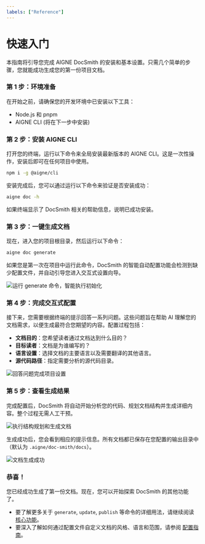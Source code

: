 ```yaml
---
labels: ["Reference"]
---
```


# 快速入门

本指南将引导您完成 AIGNE DocSmith 的安装和基本设置。只需几个简单的步骤，您就能成功生成您的第一份项目文档。

### 第 1 步：环境准备

在开始之前，请确保您的开发环境中已安装以下工具：

- Node.js 和 pnpm
- AIGNE CLI (将在下一步中安装)

### 第 2 步：安装 AIGNE CLI

打开您的终端，运行以下命令来全局安装最新版本的 AIGNE CLI。这是一次性操作，安装后即可在任何项目中使用。

```bash
npm i -g @aigne/cli
```

安装完成后，您可以通过运行以下命令来验证是否安装成功：

```bash
aigne doc -h
```

如果终端显示了 DocSmith 相关的帮助信息，说明已成功安装。

### 第 3 步：一键生成文档

现在，进入您的项目根目录，然后运行以下命令：

```bash
aigne doc generate
```

如果您是第一次在项目中运行此命令，DocSmith 的智能自动配置功能会检测到缺少配置文件，并自动引导您进入交互式设置向导。

![运行 generate 命令，智能执行初始化](https://www.aigne.io/image-bin/uploads/5ed6deec17940478fc6f19f4c9496f20.png)

### 第 4 步：完成交互式配置

接下来，您需要根据终端的提示回答一系列问题。这些问题旨在帮助 AI 理解您的文档需求，以便生成最符合您期望的内容。配置过程包括：

- **文档目的**：您希望读者通过文档达到什么目的？
- **目标读者**：文档是为谁编写的？
- **语言设置**：选择文档的主要语言以及需要翻译的其他语言。
- **源代码路径**：指定需要分析的源代码目录。

![回答问题完成项目设置](https://www.aigne.io/image-bin/uploads/f797b970e1b138219f41f1614e83c680.png)

### 第 5 步：查看生成结果

完成配置后，DocSmith 将自动开始分析您的代码、规划文档结构并生成详细内容。整个过程无需人工干预。

![执行结构规划和生成文档](https://www.aigne.io/image-bin/uploads/ab876626943f4542ca9f21267da001a8.png)

生成成功后，您会看到相应的提示信息。所有文档都已保存在您配置的输出目录中（默认为 `.aigne/doc-smith/docs`）。

![文档生成成功](https://www.aigne.io/image-bin/uploads/aa887cd86b1888c458c1f90eaabdb901.png)

### 恭喜！

您已经成功生成了第一份文档。现在，您可以开始探索 DocSmith 的其他功能了。

- 要了解更多关于 `generate`, `update`, `publish` 等命令的详细用法，请继续阅读 [核心功能](./core-features.md)。
- 要深入了解如何通过配置文件自定义文档的风格、语言和范围，请参阅 [配置指南](./configuration.md)。